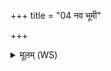 +++
title = "04 नव भूमी"

+++
<details><summary>मूलम् (WS)</summary>

नव भूमी समुद्राश्चोच्छिष्टेधि श्रिता दिवः ।  
आ सूर्यो भात्युच्छिष्टे अहोरात्रे च तन्मयि ॥ ४ ॥
</details>
